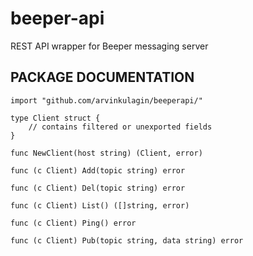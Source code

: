 # beeper-api
REST API wrapper for Beeper messaging server
## PACKAGE DOCUMENTATION
```
import "github.com/arvinkulagin/beeperapi/"

type Client struct {
    // contains filtered or unexported fields
}

func NewClient(host string) (Client, error)

func (c Client) Add(topic string) error

func (c Client) Del(topic string) error

func (c Client) List() ([]string, error)

func (c Client) Ping() error

func (c Client) Pub(topic string, data string) error
```